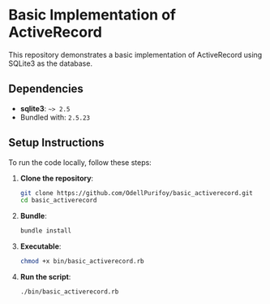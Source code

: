 # Basic Implementation of ActiveRecord

This repository demonstrates a basic implementation of ActiveRecord using SQLite3 as the database.

## Dependencies

- **sqlite3**: `~> 2.5`
- Bundled with: `2.5.23`

## Setup Instructions

To run the code locally, follow these steps:

1. **Clone the repository**:
   ```bash
   git clone https://github.com/OdellPurifoy/basic_activerecord.git
   cd basic_activerecord
2. **Bundle**:
   ```bash
   bundle install
3. **Executable**:
   ```bash
   chmod +x bin/basic_activerecord.rb
4. **Run the script**:
   ```
   ./bin/basic_activerecord.rb
